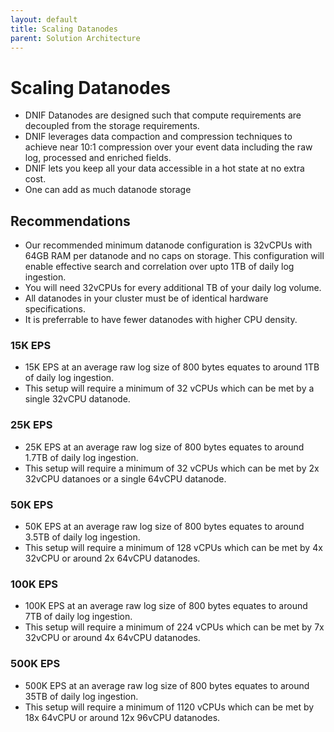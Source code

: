 ```yaml
---
layout: default
title: Scaling Datanodes
parent: Solution Architecture
---
```


# Scaling Datanodes

- DNIF Datanodes are designed such that compute requirements are decoupled from the storage requirements.
- DNIF leverages data compaction and compression techniques to achieve near 10:1 compression over your event data including the raw log, processed and enriched fields.
- DNIF lets you keep all your data accessible in a hot state at no extra cost.
- One can add as much datanode storage

## Recommendations
- Our recommended minimum datanode configuration is 32vCPUs with 64GB RAM per datanode and no caps on storage. This configuration will enable effective search and correlation over upto 1TB of daily log ingestion.
- You will need 32vCPUs for every additional TB of your daily log volume.
- All datanodes in your cluster must be of identical hardware specifications.
- It is preferrable to have fewer datanodes with higher CPU density.

### 15K EPS
- 15K EPS at an average raw log size of 800 bytes equates to around 1TB of daily log ingestion.
- This setup will require a minimum of 32 vCPUs which can be met by a single 32vCPU datanode.

### 25K EPS
- 25K EPS at an average raw log size of 800 bytes equates to around 1.7TB of daily log ingestion.
- This setup will require a minimum of 32 vCPUs which can be met by 2x 32vCPU datanoes or a single 64vCPU datanode.

### 50K EPS
- 50K EPS at an average raw log size of 800 bytes equates to around 3.5TB of daily log ingestion.
- This setup will require a minimum of 128 vCPUs which can be met by 4x 32vCPU or around 2x 64vCPU datanodes.

### 100K EPS
- 100K EPS at an average raw log size of 800 bytes equates to around 7TB of daily log ingestion.
- This setup will require a minimum of 224 vCPUs which can be met by 7x 32vCPU or around 4x 64vCPU datanodes.

### 500K EPS
- 500K EPS at an average raw log size of 800 bytes equates to around 35TB of daily log ingestion.
- This setup will require a minimum of 1120 vCPUs which can be met by 18x 64vCPU or around 12x 96vCPU datanodes.

